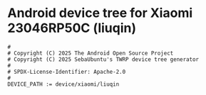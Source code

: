 # Android device tree for Xiaomi 23046RP50C (liuqin)

```
#
# Copyright (C) 2025 The Android Open Source Project
# Copyright (C) 2025 SebaUbuntu's TWRP device tree generator
#
# SPDX-License-Identifier: Apache-2.0
#
DEVICE_PATH := device/xiaomi/liuqin
```